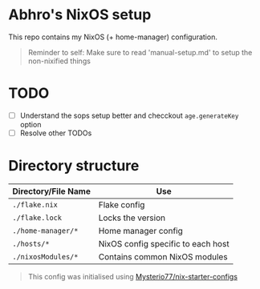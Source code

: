 # Abhro's NixOS setup

This repo contains my NixOS (+ home-manager) configuration.

> Reminder to self: Make sure to read 'manual-setup.md' to setup the non-nixified things

# TODO

- [ ] Understand the sops setup better and checckout `age.generateKey` option
- [ ] Resolve other TODOs

# Directory structure

| Directory/File Name | Use                                |
| ------------------- | ---------------------------------- |
| `./flake.nix`       | Flake config                       |
| `./flake.lock`      | Locks the version                  |
| `./home-manager/*`  | Home manager config                |
| `./hosts/*`         | NixOS config specific to each host |
| `./nixosModules/*`  | Contains common NixOS modules      |

> This config was initialised using [Mysterio77/nix-starter-configs](https://github.com/Misterio77/nix-starter-configs)

